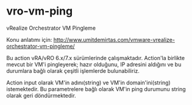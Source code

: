 # vro-vm-ping
vRealize Orchestrator VM Pingleme

Konu anlatımı için: http://www.umitdemirtas.com/vmware-vrealize-orchestrator-vm-pingleme/

<!-- wp:paragraph {"textColor":"very-dark-gray"} -->
<p class="has-text-color has-very-dark-gray-color">Bu action vRA/vRO 6.x/7.x sürümlerinde çalışmaktadır. Action'la birlikte mevcut bir VM'i pingleyerek; hazır olduğunu, IP adresini aldığını ve bu durumlara bağlı olarak çeşitli işlemlerde bulunabiliriz.</p>
<!-- /wp:paragraph -->

<!-- wp:paragraph {"textColor":"very-dark-gray"} -->
<p class="has-text-color has-very-dark-gray-color">Action input olarak VM'in adını(string) ve VM'in domain'ini(string) istemektedir. Bu parametrelere bağlı olarak VM'in ping durumunu string olarak geri döndürmektedir.</p>
<!-- /wp:paragraph -->
